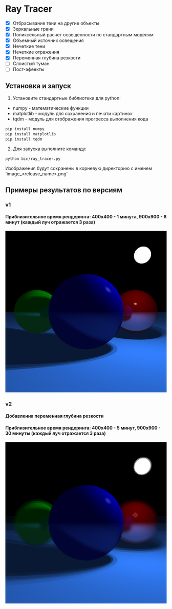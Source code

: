 # Ray Tracer

- [x] Отбрасывание тени на другие объекты
- [x] Зеркальные грани
- [x] Попиксельный расчет освещенности по стандартным моделям
- [x] Объемный источник освещения
- [x] Нечеткие тени
- [x] Нечеткие отражения
- [x] Переменная глубина резкости
- [ ] Слоистый туман
- [ ] Пост-эфеекты

## Установка и запуск
1. Установите стандартные библиотеки для python: 
- numpy - математические функции
- matplotlib - модуль для сохранения и печати картинок
- tqdm - модуль для отображения прогресса выполнения кода

```
pip install numpy
pip install matplotlib
pip install tqdm
```
2. Для запуска выполните команду:
```
python bin/ray_tracer.py
```
Изображения будут сохранены в корневую директорию с именем 'image_<release_name>.png'

## Примеры результатов по версиям
### v1
#### Приблизительное время рендеринга: 400x400 - 1 минута, 900x900 - 6 минут (каждый луч отражается 3 раза)
![N|Solid](/v1_900x900.png)

### v2
#### Добавленна переменная глубина резкости
#### Приблизительное время рендеринга: 400x400 - 5 минут, 900x900 - 30 минуты (каждый луч отражается 3 раза)
![N|Solid](/v2_900x900.png)

